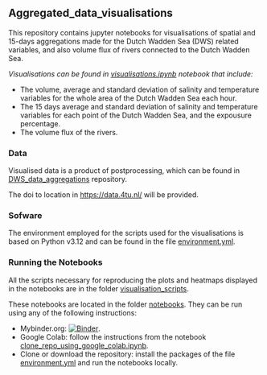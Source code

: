 ## Aggregated_data_visualisations
This repository contains jupyter notebooks for visualisations of spatial and 15-days aggregations made for the Dutch Wadden Sea (DWS) related variables, and also volume flux of rivers connected to the Dutch Wadden Sea.

*Visualisations can be found in [visualisations.ipynb](https://github.com/LOCO-EX/Aggregated_data_visualisations/blob/main/notebooks/visualisations.ipynb) notebook that include:*
- The volume, average and standard deviation of salinity and temperature variables for the whole area of the Dutch Wadden Sea each hour.
- The 15 days average and standard deviation of salinity and temperature variables for each point of the Dutch Wadden Sea, and the expousure percentage.
- The volume flux of the rivers.

### Data

Visualised data is a product of postprocessing, which can be found in [DWS_data_aggregations](https://github.com/LOCO-EX/DWS_data_aggregations) repository.

The doi to location in https://data.4tu.nl/ will be provided.

### Sofware
The environment employed for the scripts used for the visualisations is based on Python v3.12 and can be found in the file [environment.yml](https://github.com/LOCO-EX/Aggregated_data_visualisations/blob/main/environment.yml).


### Running the Notebooks
All the scripts necessary for reproducing the plots and heatmaps displayed in the notebooks are in the folder [visualisation_scripts](https://github.com/LOCO-EX/Aggregated_data_visualisations/tree/main/visualisation_scripts). 

These notebooks are located in the folder [notebooks](https://github.com/LOCO-EX/Aggregated_data_visualisations/tree/main/notebooks). They can be run using any of the following instructions:
- Mybinder.org: [![Binder](https://mybinder.org/badge_logo.svg)](https://mybinder.org/v2/gh/LOCO-EX/Aggregated_data_visualisations/main).
- Google Colab: follow the instructions from the notebook [clone_repo_using_google_colab.ipynb](https://github.com/LOCO-EX/Aggregated_data_visualisations/blob/main/clone_repo_using_google_colab.ipynb).
- Clone or download the repository: install the packages of the file [environment.yml](https://github.com/LOCO-EX/Aggregated_data_visualisations/blob/main/environment.yml) and run the notebooks locally.
